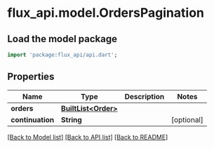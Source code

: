 # flux_api.model.OrdersPagination

## Load the model package
```dart
import 'package:flux_api/api.dart';
```

## Properties
Name | Type | Description | Notes
------------ | ------------- | ------------- | -------------
**orders** | [**BuiltList&lt;Order&gt;**](Order.md) |  | 
**continuation** | **String** |  | [optional] 

[[Back to Model list]](../README.md#documentation-for-models) [[Back to API list]](../README.md#documentation-for-api-endpoints) [[Back to README]](../README.md)


